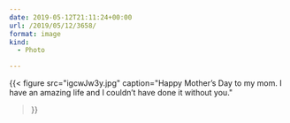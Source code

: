 ```yaml
---
date: 2019-05-12T21:11:24+00:00
url: /2019/05/12/3658/
format: image
kind:
  - Photo

---
```


{{< figure
    src="igcwJw3y.jpg"
    caption="Happy Mother’s Day to my mom. I have an amazing life and I couldn’t have done it without you."
>}}
